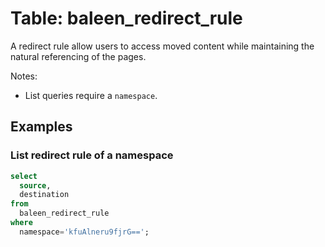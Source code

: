 # Table: baleen_redirect_rule

A redirect rule allow users to access moved content while maintaining the natural referencing of the pages.

Notes:

- List queries require a `namespace`.

## Examples

### List redirect rule of a namespace

```sql
select
  source,
  destination
from
  baleen_redirect_rule
where
  namespace='kfuAlneru9fjrG==';
```
